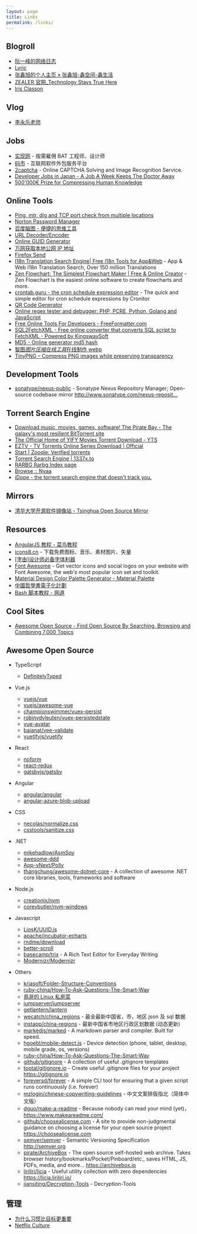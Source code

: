 ```yaml
---
layout: page
title: Links
permalink: /links/
---
```


## Blogroll

- [阮一峰的网络日志](http://www.ruanyifeng.com/blog/)
- [Lyric](https://lyric.im/)
- [张鑫旭的个人主页 » 张鑫旭-鑫空间-鑫生活](https://www.zhangxinxu.com/)
- [ZEALER 官网\_Technology Stays True Here](https://www.zealer.com/)
- [Iris Classon](http://irisclasson.com/)

## Vlog

- [李永乐老师](https://www.ixigua.com/home/4234740937/)

## Jobs

- [实现网](https://shixian.com/) - 按需雇佣 BAT 工程师、设计师
- [码市](https://codemart.com/) - 互联网软件外包服务平台
- [2captcha](https://2captcha.com/) - Online CAPTCHA Solving and Image Recognition Service.
- [Developer Jobs in Japan - A Job A Week Keeps The Doctor Away](https://japanjobs.dev/)
- [500'000€ Prize for Compressing Human Knowledge](http://hutter1.net/prize/index.htm)

## Online Tools

- [Ping, mtr, dig and TCP port check from multiple locations](http://port.ping.pe/)
- [Norton Password Manager](https://my.norton.com/extspa/passwordmanager?path=pwd-gen)
- [百度脑图 - 便捷的思维工具](https://naotu.baidu.com/)
- [URL Decoder/Encoder](https://meyerweb.com/eric/tools/dencoder/)
- [Online GUID Generator](https://www.guidgenerator.com/online-guid-generator.aspx)
- [万网获取本地公网 IP 地址](http://www.net.cn/static/customercare/yourip.asp)
- [Firefox Send](https://send.firefox.com/)
- [I18n Translation Search Engine| Free i18n Tools for App&Web](https://i18ns.com/) - App & Web I18n Translation Search, Over 150 million Translations
- [Zen Flowchart: The Simplest Flowchart Maker | Free & Online Creator](https://www.zenflowchart.com/) - Zen Flowchart is the easiest online software to create flowcharts and more.
- [crontab.guru - the cron schedule expression editor](https://crontab.guru/) - The quick and simple editor for cron schedule expressions by Cronitor
- [QR Code Generator](https://www.the-qrcode-generator.com/)
- [Online regex tester and debugger: PHP, PCRE, Python, Golang and JavaScript](https://regex101.com/)
- [Free Online Tools For Developers - FreeFormatter.com](https://www.freeformatter.com/)
- [SQL2FetchXML - Free online converter that converts SQL script to FetchXML - Powered by KingswaySoft](http://sql2fetchxml.com/)
- [MD5 - Online generator md5 hash](http://www.md5.cz/)
- [智图*图片压缩在线工具*在线制作 webp](https://zhitu.isux.us/)
- [TinyPNG – Compress PNG images while preserving transparency](https://tinypng.com/)

## Development Tools

- [sonatype/nexus-public](https://github.com/sonatype/nexus-public) - Sonatype Nexus Repository Manager; Open-source codebase mirror <http://www.sonatype.com/nexus-reposit…>

## Torrent Search Engine

- [Download music, movies, games, software! The Pirate Bay - The galaxy's most resilient BitTorrent site](https://thepiratebay.org/)
- [The Official Home of YIFY Movies Torrent Download - YTS](https://yts.mx/)
- [EZTV - TV Torrents Online Series Download | Official](https://eztv.io/)
- [Start | Zooqle: Verified torrents](https://zooqle.com/)
- [Torrent Search Engine | 1337x.to](https://1337x.to/)
- [RARBG Rarbg Index page](https://rarbg.to/index27.php)
- [Browse :: Nyaa](https://nyaa.si/)
- [iDope - the torrent search engine that doesn't track you.](https://idope.se/)

## Mirrors

- [清华大学开源软件镜像站 - Tsinghua Open Source Mirror](https://mirrors.tuna.tsinghua.edu.cn/)

## Resources

- [AngularJS 教程 - 菜鸟教程](https://www.runoob.com/angularjs/angularjs-tutorial.html)
- [icons8.cn](https://icons8.cn/) - 下载免费图标、音乐、素材图片、矢量
- [[字由]设计师必备字体利器](https://www.hellofont.cn/)
- [Font Awesome](https://fontawesome.com/) - Get vector icons and social logos on your website with Font Awesome, the web's most popular icon set and toolkit.
- [Material Design Color Palette Generator - Material Palette](https://www.materialpalette.com/)
- [中國哲學書電子化計劃](https://ctext.org/zh)
- [Bash 脚本教程 - 网道](https://wangdoc.com/bash/)

## Cool Sites

- [Awesome Open Source - Find Open Source By Searching, Browsing and Combining 7,000 Topics](https://awesomeopensource.com/)

## Awesome Open Source

- TypeScript

  - [DefinitelyTyped](https://github.com/DefinitelyTyped/DefinitelyTyped)

- Vue.js

  - [vuejs/vue](https://github.com/vuejs/vue)
  - [vuejs/awesome-vue](https://github.com/vuejs/awesome-vue)
  - [championswimmer/vuex-persist](https://github.com/championswimmer/vuex-persist)
  - [robinvdvleuten/vuex-persistedstate](https://github.com/robinvdvleuten/vuex-persistedstate)
  - [vue-avatar](https://github.com/eliep/vue-avatar)
  - [baianat/vee-validate](https://github.com/baianat/vee-validate)
  - [vuetifyjs/vuetify](https://github.com/vuetifyjs/vuetify)

- React

  - [noform](https://github.com/alibaba/noform)
  - [react-redux](https://github.com/reduxjs/react-redux)
  - [gatsbyjs/gatsby](https://github.com/gatsbyjs/gatsby)

- Angular

  - [angular/angular](https://github.com/angular/angular)
  - [angular-azure-blob-upload](https://github.com/kinstephen/angular-azure-blob-upload.git)

- CSS

  - [necolas/normalize.css](https://github.com/necolas/normalize.css)
  - [csstools/sanitize.css](https://github.com/csstools/sanitize.css)

- .NET

  - [mikehadlow/AsmSpy](https://github.com/mikehadlow/AsmSpy)
  - [awesome-ddd](https://github.com/heynickc/awesome-ddd)
  - [App-vNext/Polly](https://github.com/App-vNext/Polly)
  - [thangchung/awesome-dotnet-core](https://github.com/thangchung/awesome-dotnet-core) - A collection of awesome .NET core libraries, tools, frameworks and software

- Node.js

  - [creationix/nvm](https://github.com/creationix/nvm)
  - [coreybutler/nvm-windows](https://github.com/coreybutler/nvm-windows)

- Javascript

  - [LiosK/UUID.js](https://github.com/LiosK/UUID.js)
  - [apache/incubator-echarts](https://github.com/apache/incubator-echarts)
  - [rndme/download](https://github.com/rndme/download)
  - [better-scroll](https://github.com/ustbhuangyi/better-scroll)
  - [basecamp/trix](https://github.com/basecamp/trix) - A Rich Text Editor for Everyday Writing
  - [Modernizr/Modernizr](https://github.com/Modernizr/Modernizr)

- Others

  - [kriasoft/Folder-Structure-Conventions](https://github.com/kriasoft/Folder-Structure-Conventions)
  - [ruby-china/How-To-Ask-Questions-The-Smart-Way](https://github.com/ruby-china/How-To-Ask-Questions-The-Smart-Way)
  - [鳥哥的 Linux 私房菜](http://linux.vbird.org/)
  - [jumpserver/jumpserver](https://github.com/jumpserver/jumpserver)
  - [getlantern/lantern](https://github.com/getlantern/lantern)
  - [wecatch/china_regions](https://github.com/wecatch/china_regions) - 最全最新中国省，市，地区 json 及 sql 数据
  - [instapp/china-regions](https://github.com/instapp/china-regions) - 最新中国省市地区行政区划数据 (动态更新)
  - [markedjs/marked](https://github.com/markedjs/marked) - A markdown parser and compiler. Built for speed.
  - [hgoebl/mobile-detect.js](https://github.com/hgoebl/mobile-detect.js) - Device detection (phone, tablet, desktop, mobile grade, os, versions)
  - [ruby-china/How-To-Ask-Questions-The-Smart-Way](https://github.com/ruby-china/How-To-Ask-Questions-The-Smart-Way)
  - [github/gitignore](https://github.com/github/gitignore) - A collection of useful .gitignore templates
  - [toptal/gitignore.io](https://github.com/toptal/gitignore.io) - Create useful .gitignore files for your project <https://gitignore.io>
  - [foreversd/forever](https://github.com/foreversd/forever) - A simple CLI tool for ensuring that a given script runs continuously (i.e. forever)
  - [mzlogin/chinese-copywriting-guidelines](https://github.com/mzlogin/chinese-copywriting-guidelines) - 中文文案排版指北（简体中文版）
  - [dguo/make-a-readme](https://github.com/dguo/make-a-readme) - Because nobody can read your mind (yet)，<https://www.makeareadme.com/>
  - [github/choosealicense.com](https://github.com/github/choosealicense.com) - A site to provide non-judgmental guidance on choosing a license for your open source project <https://choosealicense.com>
  - [semver/semver](https://github.com/semver/semver) - Semantic Versioning Specification <http://semver.org>
  - [pirate/ArchiveBox](https://github.com/pirate/ArchiveBox) - The open source self-hosted web archive. Takes browser history/bookmarks/Pocket/Pinboard/etc., saves HTML, JS, PDFs, media, and more... <https://archivebox.io>
  - [liriliri/licia](https://github.com/liriliri/licia) - Useful utility collection with zero dependencies <https://licia.liriliri.io/>
  - [jiansiting/Decryption-Tools](https://github.com/jiansiting/Decryption-Tools) - Decryption-Tools

## 管理

- [为什么习惯比目标更重要](https://m.igetget.com/share/course/article?id=zl12vGeNAM0YVp7W1KdmxjOQBP5oLr)
- [Netflix Culture](https://jobs.netflix.com/culture)
